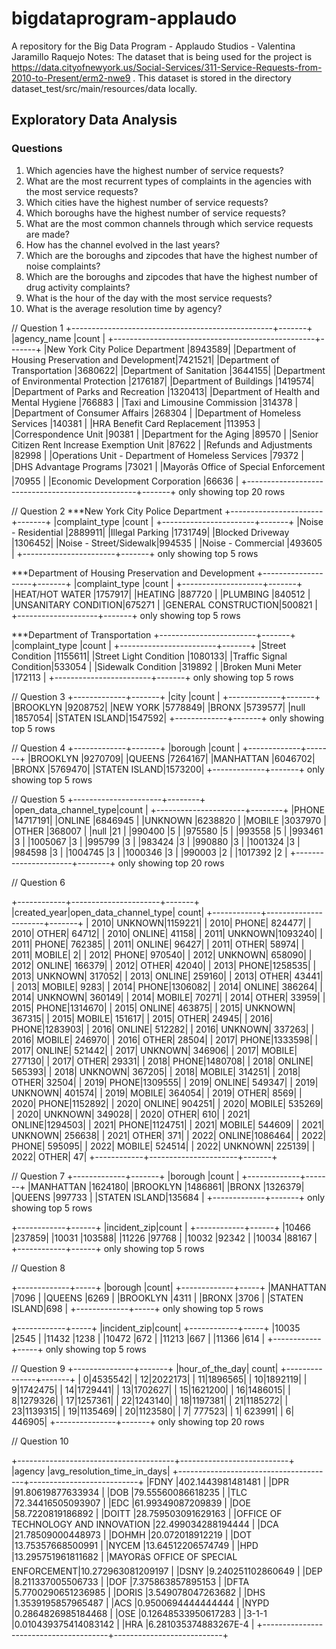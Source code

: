 # bigdataprogram-applaudo
A repository for the Big Data Program - Applaudo Studios - Valentina Jaramillo Raquejo
Notes: The dataset that is being used for the project is https://data.cityofnewyork.us/Social-Services/311-Service-Requests-from-2010-to-Present/erm2-nwe9 . This dataset is stored in the directory dataset_test/src/main/resources/data locally.

## Exploratory Data Analysis

### Questions ### 

1. Which agencies have the highest number of service requests?
2. What are the most recurrent types of complaints in the agencies with the most service requests?
3. Which cities have the highest number of service requests?
4. Which boroughs have the highest number of service requests?
5. What are the most common channels through which service requests are made?
6. How has the channel evolved in the last years?
7. Which are the boroughs and zipcodes that have the highest number of noise complaints?
8. Which are the boroughs and zipcodes that have the highest number of drug activity complaints?
9. What is the hour of the day with the most service requests?
10. What is the average resolution time by agency?


// Question 1
+--------------------------------------------------+-------+
|agency_name                                       |count  |
+--------------------------------------------------+-------+
|New York City Police Department                   |8943589|
|Department of Housing Preservation and Development|7421521|
|Department of Transportation                      |3680622|
|Department of Sanitation                          |3644155|
|Department of Environmental Protection            |2176187|
|Department of Buildings                           |1419574|
|Department of Parks and Recreation                |1320413|
|Department of Health and Mental Hygiene           |766883 |
|Taxi and Limousine Commission                     |314378 |
|Department of Consumer Affairs                    |268304 |
|Department of Homeless Services                   |140381 |
|HRA Benefit Card Replacement                      |113953 |
|Correspondence Unit                               |90381  |
|Department for the Aging                          |89570  |
|Senior Citizen Rent Increase Exemption Unit       |87622  |
|Refunds and Adjustments                           |82998  |
|Operations Unit - Department of Homeless Services |79372  |
|DHS Advantage Programs                            |73021  |
|Mayorâs Office of Special Enforcement           |70955  |
|Economic Development Corporation                  |66636  |
+--------------------------------------------------+-------+
only showing top 20 rows

// Question 2
***New York City Police Department
+-----------------------+-------+
|complaint_type         |count  |
+-----------------------+-------+
|Noise - Residential    |2889911|
|Illegal Parking        |1731749|
|Blocked Driveway       |1306452|
|Noise - Street/Sidewalk|994535 |
|Noise - Commercial     |493605 |
+-----------------------+-------+
only showing top 5 rows

***Department of Housing Preservation and Development
+--------------------+-------+
|complaint_type      |count  |
+--------------------+-------+
|HEAT/HOT WATER      |1757917|
|HEATING             |887720 |
|PLUMBING            |840512 |
|UNSANITARY CONDITION|675271 |
|GENERAL CONSTRUCTION|500821 |
+--------------------+-------+
only showing top 5 rows

***Department of Transportation
+------------------------+-------+
|complaint_type          |count  |
+------------------------+-------+
|Street Condition        |1155611|
|Street Light Condition  |1080133|
|Traffic Signal Condition|533054 |
|Sidewalk Condition      |319892 |
|Broken Muni Meter       |172113 |
+------------------------+-------+
only showing top 5 rows

// Question 3
+-------------+-------+
|city         |count  |
+-------------+-------+
|BROOKLYN     |9208752|
|NEW YORK     |5778849|
|BRONX        |5739577|
|null         |1857054|
|STATEN ISLAND|1547592|
+-------------+-------+
only showing top 5 rows

// Question 4
+-------------+-------+
|borough      |count  |
+-------------+-------+
|BROOKLYN     |9270709|
|QUEENS       |7264167|
|MANHATTAN    |6046702|
|BRONX        |5769470|
|STATEN ISLAND|1573200|
+-------------+-------+
only showing top 5 rows

// Question 5
+----------------------+--------+
|open_data_channel_type|count   |
+----------------------+--------+
|PHONE                 |14717191|
|ONLINE                |6846945 |
|UNKNOWN               |6238820 |
|MOBILE                |3037970 |
|OTHER                 |368007  |
|null                  |21      |
|990400                |5       |
|975580                |5       |
|993558                |5       |
|993461                |3       |
|1005067               |3       |
|995799                |3       |
|983424                |3       |
|990880                |3       |
|1001324               |3       |
|984598                |3       |
|1004745               |3       |
|1000346               |3       |
|990003                |2       |
|1017392               |2       |
+----------------------+--------+
only showing top 20 rows


// Question 6

+------------+----------------------+-------+
|created_year|open_data_channel_type|  count|
+------------+----------------------+-------+
|        2010|               UNKNOWN|1159221|
|        2010|                 PHONE| 824477|
|        2010|                 OTHER|  64712|
|        2010|                ONLINE|  41158|
|        2011|               UNKNOWN|1093240|
|        2011|                 PHONE| 762385|
|        2011|                ONLINE|  96427|
|        2011|                 OTHER|  58974|
|        2011|                MOBILE|      2|
|        2012|                 PHONE| 970540|
|        2012|               UNKNOWN| 658090|
|        2012|                ONLINE| 166379|
|        2012|                 OTHER|  42040|
|        2013|                 PHONE|1258535|
|        2013|               UNKNOWN| 317052|
|        2013|                ONLINE| 259160|
|        2013|                 OTHER|  43441|
|        2013|                MOBILE|   9283|
|        2014|                 PHONE|1306082|
|        2014|                ONLINE| 386264|
|        2014|               UNKNOWN| 360149|
|        2014|                MOBILE|  70271|
|        2014|                 OTHER|  33959|
|        2015|                 PHONE|1314670|
|        2015|                ONLINE| 463875|
|        2015|               UNKNOWN| 367315|
|        2015|                MOBILE| 151617|
|        2015|                 OTHER|  24945|
|        2016|                 PHONE|1283903|
|        2016|                ONLINE| 512282|
|        2016|               UNKNOWN| 337263|
|        2016|                MOBILE| 246970|
|        2016|                 OTHER|  28504|
|        2017|                 PHONE|1333598|
|        2017|                ONLINE| 521442|
|        2017|               UNKNOWN| 346906|
|        2017|                MOBILE| 277130|
|        2017|                 OTHER|  29331|
|        2018|                 PHONE|1480708|
|        2018|                ONLINE| 565393|
|        2018|               UNKNOWN| 367205|
|        2018|                MOBILE| 314251|
|        2018|                 OTHER|  32504|
|        2019|                 PHONE|1309555|
|        2019|                ONLINE| 549347|
|        2019|               UNKNOWN| 401574|
|        2019|                MOBILE| 364054|
|        2019|                 OTHER|   8569|
|        2020|                 PHONE|1152892|
|        2020|                ONLINE| 904251|
|        2020|                MOBILE| 535269|
|        2020|               UNKNOWN| 349028|
|        2020|                 OTHER|    610|
|        2021|                ONLINE|1294503|
|        2021|                 PHONE|1124751|
|        2021|                MOBILE| 544609|
|        2021|               UNKNOWN| 256638|
|        2021|                 OTHER|    371|
|        2022|                ONLINE|1086464|
|        2022|                 PHONE| 595095|
|        2022|                MOBILE| 524514|
|        2022|               UNKNOWN| 225139|
|        2022|                 OTHER|     47|
+------------+----------------------+-------+


// Question 7
+-------------+-------+
|borough      |count  |
+-------------+-------+
|MANHATTAN    |1624180|
|BROOKLYN     |1486861|
|BRONX        |1326379|
|QUEENS       |997733 |
|STATEN ISLAND|135684 |
+-------------+-------+
only showing top 5 rows

+------------+------+
|incident_zip|count |
+------------+------+
|10466       |237859|
|10031       |103588|
|11226       |97768 |
|10032       |92342 |
|10034       |88167 |
+------------+------+
only showing top 5 rows

// Question 8

+-------------+-----+
|borough      |count|
+-------------+-----+
|MANHATTAN    |7096 |
|QUEENS       |6269 |
|BROOKLYN     |4311 |
|BRONX        |3706 |
|STATEN ISLAND|698  |
+-------------+-----+
only showing top 5 rows

+------------+-----+
|incident_zip|count|
+------------+-----+
|10035       |2545 |
|11432       |1238 |
|10472       |672  |
|11213       |667  |
|11366       |614  |
+------------+-----+
only showing top 5 rows


// Question 9
+---------------+-------+
|hour_of_the_day|  count|
+---------------+-------+
|              0|4535542|
|             12|2022173|
|             11|1896565|
|             10|1892119|
|              9|1742475|
|             14|1729441|
|             13|1702627|
|             15|1621200|
|             16|1486015|
|              8|1279326|
|             17|1257361|
|             22|1243140|
|             18|1197381|
|             21|1185272|
|             23|1139315|
|             19|1135469|
|             20|1123580|
|              7| 777523|
|              1| 623991|
|              6| 446905|
+---------------+-------+
only showing top 20 rows


// Question 10

+---------------------------------------+---------------------------+
|agency                                 |avg_resolution_time_in_days|
+---------------------------------------+---------------------------+
|FDNY                                   |402.1443981481481          |
|DPR                                    |91.80619877633934          |
|DOB                                    |79.55560086618235          |
|TLC                                    |72.34416505093907          |
|EDC                                    |61.99349087209839          |
|DOE                                    |58.7220819186892           |
|DOITT                                  |28.759503091629163         |
|OFFICE OF TECHNOLOGY AND INNOVATION    |22.499034288194444         |
|DCA                                    |21.78509000448973          |
|DOHMH                                  |20.072018912219            |
|DOT                                    |13.75357668500991          |
|NYCEM                                  |13.64512206574749          |
|HPD                                    |13.295751961811682         |
|MAYORâS OFFICE OF SPECIAL ENFORCEMENT|10.272963081209197         |
|DSNY                                   |9.240251102860649          |
|DEP                                    |8.211337005506733          |
|DOF                                    |7.375863857895153          |
|DFTA                                   |5.7700290651236985         |
|DORIS                                  |3.549078047263682          |
|DHS                                    |1.3539195857965487         |
|ACS                                    |0.9500694444444444         |
|NYPD                                   |0.2864826985184468         |
|OSE                                    |0.12648533950617283        |
|3-1-1                                  |0.010439375414083142       |
|HRA                                    |6.281035374883267E-4       |
+---------------------------------------+---------------------------+
